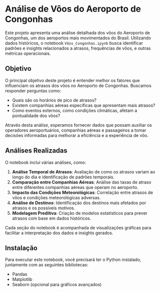 # Análise de Vôos do Aeroporto de Congonhas

Este projeto apresenta uma análise detalhada dos vôos do Aeroporto de Congonhas, um dos aeroportos mais movimentados do Brasil. Utilizando dados históricos, o notebook `Vôos_Congonhas.ipynb` busca identificar padrões e insights relacionados a atrasos, frequências de vôos, e outras métricas operacionais.

## Objetivo

O principal objetivo deste projeto é entender melhor os fatores que influenciam os atrasos dos vôos no Aeroporto de Congonhas. Buscamos responder perguntas como:

- Quais são os horários de pico de atrasos?
- Existem companhias aéreas específicas que apresentam mais atrasos?
- Como eventos externos, como condições climáticas, afetam a pontualidade dos vôos?

Através desta análise, esperamos fornecer dados que possam auxiliar os operadores aeroportuários, companhias aéreas e passageiros a tomar decisões informadas para melhorar a eficiência e a experiência de vôo.

## Análises Realizadas

O notebook inclui várias análises, como:

1. **Análise Temporal de Atrasos**: Avaliação de como os atrasos variam ao longo do dia e identificação de padrões temporais.
2. **Comparação entre Companhias Aéreas**: Análise das taxas de atraso entre diferentes companhias aéreas que operam no aeroporto.
3. **Impacto das Condições Meteorológicas**: Correlação entre atrasos de vôos e condições meteorológicas adversas.
4. **Análise de Destinos**: Identificação dos destinos mais afetados por atrasos e os possíveis motivos.
5. **Modelagem Preditiva**: Criação de modelos estatísticos para prever atrasos com base em dados históricos.

Cada seção do notebook é acompanhada de visualizações gráficas para facilitar a interpretação dos dados e insights gerados.

## Instalação

Para executar este notebook, você precisará ter o Python instalado, juntamente com as seguintes bibliotecas:

- Pandas
- Matplotlib
- Seaborn (opcional para gráficos avançados)

